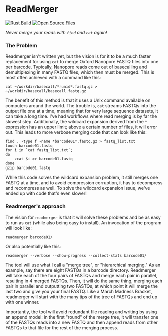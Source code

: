 # ReadMerger
[![Rust Build](https://github.com/nrminor/readmerger/actions/workflows/build-rust.yaml/badge.svg)](https://github.com/nrminor/readmerger/actions/workflows/build-rust.yaml) [![Open Source Files](https://github.com/nrminor/readmerger/actions/workflows/open-source-starter.yml/badge.svg)](https://github.com/nrminor/readmerger/actions/workflows/open-source-starter.yml)

*Never merge your reads with `find` and `cat` again!*

### The Problem
Readmerger isn't written yet, but the vision is for it to be a much faster replacement for using `cat` to merge Oxford Nanopore FASTQ files into one per barcode. Typically, Nanopore reads come out of basecalling and demultiplexing in many FASTQ files, which then must be merged. This is most often achieved with a command like this:
```
cat ~/workdir/basecall/*runid*.fastq.gz > ~/workdir/basecall/basecall.fastq.gz
```

The benefit of this method is that it uses a Unix command available on computers around the world. The trouble is, `cat` streams FASTQs into the output file one at a time, meaning that for very large sequence datasets, it can take a long time. I've had workflows where read merging is by far the slowest step. Additionally, the wildcard expansion derived from the `*` expression has an upper limit; above a certain number of files, it will error out. This leads to more verbose merging code that can look like this:
```
find . -type f -name *barcode01*.fastq.gz > fastq_list.txt
touch barcode01.fastq
for i in `cat fastq_list.txt`;
do
    zcat $i >> barcode01.fastq
done
gzip barcode01.fastq
```

While this code solves the wildcard expansion problem, it still merges one FASTQ at a time, and to avoid compression corruption, it has to decompress and recompress as well. To solve the wildcard expansion issue, we've ended up with code that's even slower!

### Readmerger's approach
The vision for `readmerger` is that it will solve these problems and be as easy to run as `cat` (while also being easy to install). An invocation of the program will look like:
```
readmerger barcode01/
```

Or also potentially like this:
```
readmerger --verbose --show-progress --collect-stats barcode01/
```

The tool will use what I call a "merge tree", or "hierarchical merging." As an example, say there are eight FASTQs in a barcode directory. Readmerger will take each of the four pairs of FASTQs and merge each pair in parallel, resulting in 4 merged FASTQs. Then, it will do the same thing, merging each pair in parallel and outputting two FASTQs, at which point it will merge the last two and give you your final FASTQ. Like a March Madness Bracket, readmerger will start with the many tips of the tree of FASTQs and end up with one winner.

Importantly, the tool will avoid redundant file reading and writing by using an append model: in the first "round" of the merge tree, it will transfer one of the FASTQs reads into a new FASTQ and then append reads from other FASTQs to that file for the rest of the merging process.
